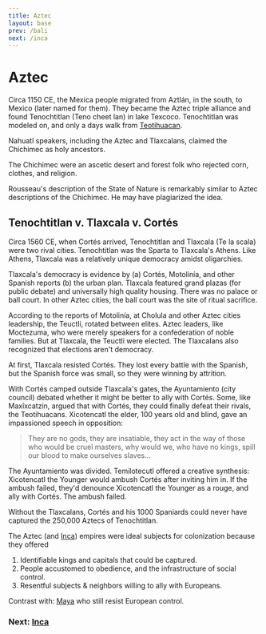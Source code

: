 ```yaml
---
title: Aztec
layout: base
prev: /bali
next: /inca
---
```


# Aztec

Circa 1150 CE, the Mexica people migrated from Aztlán, in the south, to Mexico (later named for them).
They became the Aztec triple alliance and found Tenochtitlan (Teno cheet lan) in lake Texcoco.
Tenochtitlan was modeled on, and only a days walk from [Teotihuacan](/teotihuacan).

Nahuatl speakers, including the Aztec and Tlaxcalans, claimed the Chichimec as holy ancestors.

The Chichimec were an ascetic desert and forest folk who rejected corn, clothes, and religion.

Rousseau's description of the State of Nature is remarkably similar to Aztec descriptions of the Chichimec.
He may have plagiarized the idea.

## Tenochtitlan v. Tlaxcala v. Cortés

Circa 1560 CE, when Cortés arrived, Tenochtitlan and Tlaxcala (Te la scala) were two rival cities.
Tenochtitlan was the Sparta to Tlaxcala's Athens.
Like Athens, Tlaxcala was a relatively unique democracy amidst oligarchies.

Tlaxcala's democracy is evidence by (a) Cortés, Motolinía, and other Spanish reports (b) the urban plan.
Tlaxcala featured grand plazas (for public debate) and universally high quality housing.
There was no palace or ball court.
In other Aztec cities, the ball court was the site of ritual sacrifice.

According to the reports of Motolinía, at Cholula and other Aztec cities leadership, the Teuctli, rotated between elites.
Aztec leaders, like Moctezuma, who were merely speakers for a confederation of noble families.
But at Tlaxcala, the Teuctli were elected.
The Tlaxcalans also recognized that elections aren't democracy.

At first, Tlaxcala resisted Cortés.
They lost every battle with the Spanish, but the Spanish force was small, so they were winning by attrition.

With Cortés camped outside Tlaxcala's gates, the Ayuntamiento (city council) debated whether it might be better to ally with Cortés.
Some, like Maxîxcatzin, argued that with Cortés, they could finally defeat their rivals, the Teotihuacans.
Xicotencatl the elder, 100 years old and blind, gave an impassioned speech in opposition:

> They are no gods,
> they are insatiable,
> they act in the way of those who would be cruel masters,
> why would we, who have no kings, spill our blood to make ourselves slaves...

The Ayuntamiento was divided.
Temilotecutl offered a creative synthesis:
Xicotencatl the Younger would ambush Cortés after inviting him in.
If the ambush failed, they'd denounce Xicotencatl the Younger as a rouge, and ally with Cortés.
The ambush failed.

Without the Tlaxcalans, Cortés and his 1000 Spaniards could never have captured the 250,000 Aztecs of Tenochtitlan.

The Aztec (and [Inca](/inca)) empires were ideal subjects for colonization because they offered

1. Identifiable kings and capitals that could be captured.
2. People accustomed to obedience, and the infrastructure of social control.
3. Resentful subjects & neighbors willing to ally with Europeans.

Contrast with: [Maya](/maya) who still resist European control.

### Next: [Inca](/inca)
